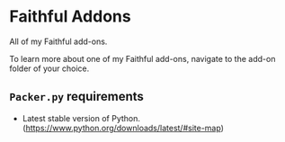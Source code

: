 # Faithful Addons

All of my Faithful add-ons.

To learn more about one of my Faithful add-ons, navigate to the add-on folder of your choice.

## `Packer.py` requirements

- Latest stable version of Python. (https://www.python.org/downloads/latest/#site-map)
